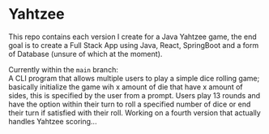 # Yahtzee
This repo contains each version I create for a Java Yahtzee game, the end goal is to create a Full Stack App using Java, React, SpringBoot and a form of Database (unsure of which at the moment).

Currently within the `main` branch:<br>
A CLI program that allows multiple users to play a simple dice rolling game; 
basically initialize the game wih x amount of die that have x amount of sides, this is specified by the user from a prompt. 
Users play 13 rounds and have the option within their turn to roll a specified number of dice or end their turn if satisfied with their roll. 
Working on a fourth version that actually handles Yahtzee scoring...
